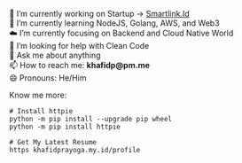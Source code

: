 🔭 I’m currently working on Startup -> [Smartlink.Id](https://smartlink.id)  
🌱 I’m currently learning NodeJS, Golang, AWS, and Web3   
☁️ I’m currently focusing on Backend and Cloud Native World  
🤔 I’m looking for help with Clean Code  
💬 Ask me about anything  
📫 How to reach me: __khafidp@pm.me__  
😄 Pronouns: He/Him  
 <!-- - [Medium](https://khafidprayoga.medium.com)
  - [Dev.to](https://dev.to/khafidprayoga)

 Support Me: __0xE81f86b7744B3b73ce64aecd9Ce59D596B953D40__  -->

Know me more:
```
# Install httpie
python -m pip install --upgrade pip wheel
python -m pip install httpie

# Get My Latest Resume
https khafidprayoga.my.id/profile
```
